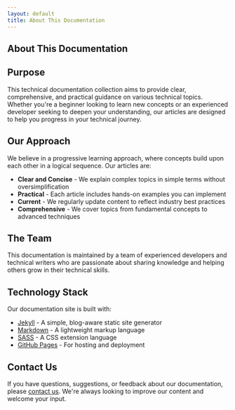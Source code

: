 ```yaml
---
layout: default
title: About This Documentation
---
```


<article>
  <h1>About This Documentation</h1>

  <h2>Purpose</h2>

  <p>This technical documentation collection aims to provide clear, comprehensive, and practical guidance on various technical topics. Whether you're a beginner looking to learn new concepts or an experienced developer seeking to deepen your understanding, our articles are designed to help you progress in your technical journey.</p>

  <h2>Our Approach</h2>

  <p>We believe in a progressive learning approach, where concepts build upon each other in a logical sequence. Our articles are:</p>

  <ul>
    <li><strong>Clear and Concise</strong> - We explain complex topics in simple terms without oversimplification</li>
    <li><strong>Practical</strong> - Each article includes hands-on examples you can implement</li>
    <li><strong>Current</strong> - We regularly update content to reflect industry best practices</li>
    <li><strong>Comprehensive</strong> - We cover topics from fundamental concepts to advanced techniques</li>
  </ul>

  <h2>The Team</h2>

  <p>This documentation is maintained by a team of experienced developers and technical writers who are passionate about sharing knowledge and helping others grow in their technical skills.</p>

  <h2>Technology Stack</h2>

  <p>Our documentation site is built with:</p>

  <ul>
    <li><a href="https://jekyllrb.com/">Jekyll</a> - A simple, blog-aware static site generator</li>
    <li><a href="https://daringfireball.net/projects/markdown/">Markdown</a> - A lightweight markup language</li>
    <li><a href="https://sass-lang.com/">SASS</a> - A CSS extension language</li>
    <li><a href="https://pages.github.com/">GitHub Pages</a> - For hosting and deployment</li>
  </ul>

  <h2>Contact Us</h2>

  <p>If you have questions, suggestions, or feedback about our documentation, please <a href="/contact">contact us</a>. We're always looking to improve our content and welcome your input.</p>
</article>